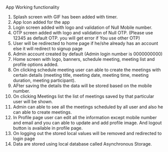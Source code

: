 App Working functionality

1. Splash screen with GIF has been added with timer.
2. App Icon added for the app
3. Login screen added with logo and validation of Null Mobile number.
4. OTP screen added with logo and validation of Null OTP. (Please use 12345 as default OTP. you will get error if You use other OTP)
5. User will be redirected to home page if he/she already has an account else it will redirect to signup page
6. Admin account created by default (Admin login number is 0000000000)
7. Home screen with logo, banners, schedule meeting, meeting list and profile options added.
8. On clicking schedule meeting user can able to create the meetings with certain details (meeting title, meeting date, meeting time, meeting duration, meeting participant).
9. AFter saving the details the data will be stored based on the mobile number.
10. On clicking Meetings list the list of meetings saved by that particular user will be shown.
11. Admin can able to see all the meetings scheduled by all user and also he can able to create meetings. 
12. In Profile page user can edit all the information except mobile number and email and you can able to update and add profile image. And logout button is available in profile page.
13. On logging out the stored local values will be removed and redirected to login page
14. Data are stored using local database called Asynchronous Storage.
